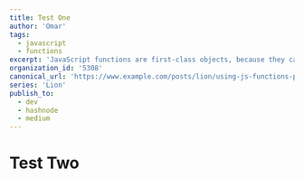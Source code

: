 ```yaml
---
title: Test One
author: 'Omar'
tags:
  - javascript
  - functions
excerpt: 'JavaScript functions are first-class objects, because they can have properties and methods just like any other object'
organization_id: '5308'
canonical_url: 'https://www.example.com/posts/lion/using-js-functions-properties'
series: 'Lion'
publish_to:
  - dev
  - hashnode
  - medium
---
```


# Test Two

